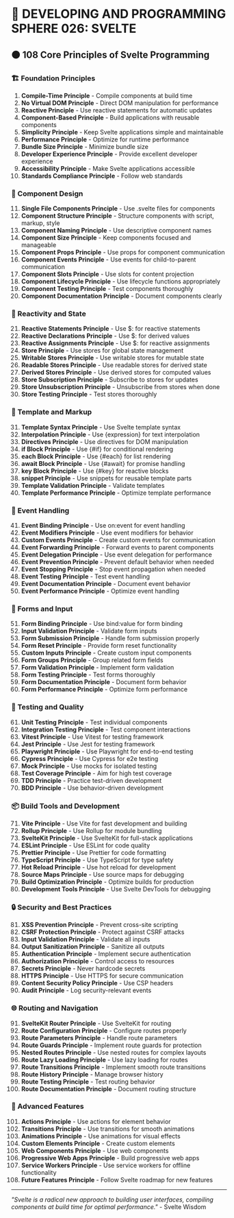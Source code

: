# 🌟 DEVELOPING AND PROGRAMMING SPHERE 026: SVELTE

## 🟠 108 Core Principles of Svelte Programming

### 🏗️ Foundation Principles

1. **Compile-Time Principle** - Compile components at build time
2. **No Virtual DOM Principle** - Direct DOM manipulation for performance
3. **Reactive Principle** - Use reactive statements for automatic updates
4. **Component-Based Principle** - Build applications with reusable components
5. **Simplicity Principle** - Keep Svelte applications simple and maintainable
6. **Performance Principle** - Optimize for runtime performance
7. **Bundle Size Principle** - Minimize bundle size
8. **Developer Experience Principle** - Provide excellent developer experience
9. **Accessibility Principle** - Make Svelte applications accessible
10. **Standards Compliance Principle** - Follow web standards

### 🎯 Component Design

11. **Single File Components Principle** - Use .svelte files for components
12. **Component Structure Principle** - Structure components with script, markup, style
13. **Component Naming Principle** - Use descriptive component names
14. **Component Size Principle** - Keep components focused and manageable
15. **Component Props Principle** - Use props for component communication
16. **Component Events Principle** - Use events for child-to-parent communication
17. **Component Slots Principle** - Use slots for content projection
18. **Component Lifecycle Principle** - Use lifecycle functions appropriately
19. **Component Testing Principle** - Test components thoroughly
20. **Component Documentation Principle** - Document components clearly

### 🧮 Reactivity and State

21. **Reactive Statements Principle** - Use $: for reactive statements
22. **Reactive Declarations Principle** - Use $: for derived values
23. **Reactive Assignments Principle** - Use $: for reactive assignments
24. **Store Principle** - Use stores for global state management
25. **Writable Stores Principle** - Use writable stores for mutable state
26. **Readable Stores Principle** - Use readable stores for derived state
27. **Derived Stores Principle** - Use derived stores for computed values
28. **Store Subscription Principle** - Subscribe to stores for updates
29. **Store Unsubscription Principle** - Unsubscribe from stores when done
30. **Store Testing Principle** - Test stores thoroughly

### 🎨 Template and Markup

31. **Template Syntax Principle** - Use Svelte template syntax
32. **Interpolation Principle** - Use {expression} for text interpolation
33. **Directives Principle** - Use directives for DOM manipulation
34. **if Block Principle** - Use {#if} for conditional rendering
35. **each Block Principle** - Use {#each} for list rendering
36. **await Block Principle** - Use {#await} for promise handling
37. **key Block Principle** - Use {#key} for reactive blocks
38. **snippet Principle** - Use snippets for reusable template parts
39. **Template Validation Principle** - Validate templates
40. **Template Performance Principle** - Optimize template performance

### 🔧 Event Handling

41. **Event Binding Principle** - Use on:event for event handling
42. **Event Modifiers Principle** - Use event modifiers for behavior
43. **Custom Events Principle** - Create custom events for communication
44. **Event Forwarding Principle** - Forward events to parent components
45. **Event Delegation Principle** - Use event delegation for performance
46. **Event Prevention Principle** - Prevent default behavior when needed
47. **Event Stopping Principle** - Stop event propagation when needed
48. **Event Testing Principle** - Test event handling
49. **Event Documentation Principle** - Document event behavior
50. **Event Performance Principle** - Optimize event handling

### 🚀 Forms and Input

51. **Form Binding Principle** - Use bind:value for form binding
52. **Input Validation Principle** - Validate form inputs
53. **Form Submission Principle** - Handle form submission properly
54. **Form Reset Principle** - Provide form reset functionality
55. **Custom Inputs Principle** - Create custom input components
56. **Form Groups Principle** - Group related form fields
57. **Form Validation Principle** - Implement form validation
58. **Form Testing Principle** - Test forms thoroughly
59. **Form Documentation Principle** - Document form behavior
60. **Form Performance Principle** - Optimize form performance

### 🧪 Testing and Quality

61. **Unit Testing Principle** - Test individual components
62. **Integration Testing Principle** - Test component interactions
63. **Vitest Principle** - Use Vitest for testing framework
64. **Jest Principle** - Use Jest for testing framework
65. **Playwright Principle** - Use Playwright for end-to-end testing
66. **Cypress Principle** - Use Cypress for e2e testing
67. **Mock Principle** - Use mocks for isolated testing
68. **Test Coverage Principle** - Aim for high test coverage
69. **TDD Principle** - Practice test-driven development
70. **BDD Principle** - Use behavior-driven development

### 📦 Build Tools and Development

71. **Vite Principle** - Use Vite for fast development and building
72. **Rollup Principle** - Use Rollup for module bundling
73. **SvelteKit Principle** - Use SvelteKit for full-stack applications
74. **ESLint Principle** - Use ESLint for code quality
75. **Prettier Principle** - Use Prettier for code formatting
76. **TypeScript Principle** - Use TypeScript for type safety
77. **Hot Reload Principle** - Use hot reload for development
78. **Source Maps Principle** - Use source maps for debugging
79. **Build Optimization Principle** - Optimize builds for production
80. **Development Tools Principle** - Use Svelte DevTools for debugging

### 🔒 Security and Best Practices

81. **XSS Prevention Principle** - Prevent cross-site scripting
82. **CSRF Protection Principle** - Protect against CSRF attacks
83. **Input Validation Principle** - Validate all inputs
84. **Output Sanitization Principle** - Sanitize all outputs
85. **Authentication Principle** - Implement secure authentication
86. **Authorization Principle** - Control access to resources
87. **Secrets Principle** - Never hardcode secrets
88. **HTTPS Principle** - Use HTTPS for secure communication
89. **Content Security Policy Principle** - Use CSP headers
90. **Audit Principle** - Log security-relevant events

### 🌐 Routing and Navigation

91. **SvelteKit Router Principle** - Use SvelteKit for routing
92. **Route Configuration Principle** - Configure routes properly
93. **Route Parameters Principle** - Handle route parameters
94. **Route Guards Principle** - Implement route guards for protection
95. **Nested Routes Principle** - Use nested routes for complex layouts
96. **Route Lazy Loading Principle** - Use lazy loading for routes
97. **Route Transitions Principle** - Implement smooth route transitions
98. **Route History Principle** - Manage browser history
99. **Route Testing Principle** - Test routing behavior
100. **Route Documentation Principle** - Document routing structure

### 🚀 Advanced Features

101. **Actions Principle** - Use actions for element behavior
102. **Transitions Principle** - Use transitions for smooth animations
103. **Animations Principle** - Use animations for visual effects
104. **Custom Elements Principle** - Create custom elements
105. **Web Components Principle** - Use web components
106. **Progressive Web Apps Principle** - Build progressive web apps
107. **Service Workers Principle** - Use service workers for offline functionality
108. **Future Features Principle** - Follow Svelte roadmap for new features

---

*"Svelte is a radical new approach to building user interfaces, compiling components at build time for optimal performance."* - Svelte Wisdom


